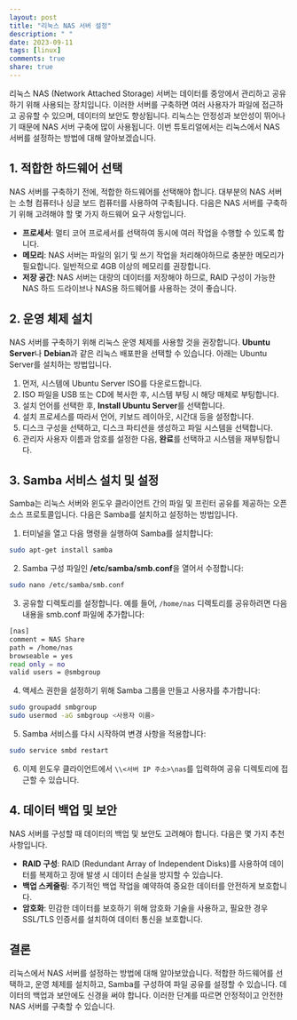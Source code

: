 ```yaml
---
layout: post
title: "리눅스 NAS 서버 설정"
description: " "
date: 2023-09-11
tags: [linux]
comments: true
share: true
---
```


리눅스 NAS (Network Attached Storage) 서버는 데이터를 중앙에서 관리하고 공유하기 위해 사용되는 장치입니다. 이러한 서버를 구축하면 여러 사용자가 파일에 접근하고 공유할 수 있으며, 데이터의 보안도 향상됩니다. 리눅스는 안정성과 보안성이 뛰어나기 때문에 NAS 서버 구축에 많이 사용됩니다. 이번 튜토리얼에서는 리눅스에서 NAS 서버를 설정하는 방법에 대해 알아보겠습니다.

## 1. 적합한 하드웨어 선택

NAS 서버를 구축하기 전에, 적합한 하드웨어를 선택해야 합니다. 대부분의 NAS 서버는 소형 컴퓨터나 싱글 보드 컴퓨터를 사용하여 구축됩니다. 다음은 NAS 서버를 구축하기 위해 고려해야 할 몇 가지 하드웨어 요구 사항입니다.

- **프로세서**: 멀티 코어 프로세서를 선택하여 동시에 여러 작업을 수행할 수 있도록 합니다.
- **메모리**: NAS 서버는 파일의 읽기 및 쓰기 작업을 처리해야하므로 충분한 메모리가 필요합니다. 일반적으로 4GB 이상의 메모리를 권장합니다.
- **저장 공간**: NAS 서버는 대량의 데이터를 저장해야 하므로, RAID 구성이 가능한 NAS 하드 드라이브나 NAS용 하드웨어를 사용하는 것이 좋습니다.

## 2. 운영 체제 설치

NAS 서버를 구축하기 위해 리눅스 운영 체제를 사용할 것을 권장합니다. **Ubuntu Server**나 **Debian**과 같은 리눅스 배포판을 선택할 수 있습니다. 아래는 Ubuntu Server를 설치하는 방법입니다.

1. 먼저, 시스템에 Ubuntu Server ISO를 다운로드합니다.
2. ISO 파일을 USB 또는 CD에 복사한 후, 시스템 부팅 시 해당 매체로 부팅합니다.
3. 설치 언어를 선택한 후, **Install Ubuntu Server**를 선택합니다.
4. 설치 프로세스를 따라서 언어, 키보드 레이아웃, 시간대 등을 설정합니다.
5. 디스크 구성을 선택하고, 디스크 파티션을 생성하고 파일 시스템을 선택합니다.
6. 관리자 사용자 이름과 암호를 설정한 다음, **완료**를 선택하고 시스템을 재부팅합니다.

## 3. Samba 서비스 설치 및 설정

Samba는 리눅스 서버와 윈도우 클라이언트 간의 파일 및 프린터 공유를 제공하는 오픈 소스 프로토콜입니다. 다음은 Samba를 설치하고 설정하는 방법입니다.

1. 터미널을 열고 다음 명령을 실행하여 Samba를 설치합니다:

```bash
sudo apt-get install samba
```

2. Samba 구성 파일인 **/etc/samba/smb.conf**을 열어서 수정합니다:

```bash
sudo nano /etc/samba/smb.conf
```

3. 공유할 디렉토리를 설정합니다. 예를 들어, `/home/nas` 디렉토리를 공유하려면 다음 내용을 smb.conf 파일에 추가합니다:

```bash
[nas]
comment = NAS Share
path = /home/nas
browseable = yes
read only = no
valid users = @smbgroup
```

4. 액세스 권한을 설정하기 위해 Samba 그룹을 만들고 사용자를 추가합니다:

```bash
sudo groupadd smbgroup
sudo usermod -aG smbgroup <사용자 이름>
```

5. Samba 서비스를 다시 시작하여 변경 사항을 적용합니다:

```bash
sudo service smbd restart
```

6. 이제 윈도우 클라이언트에서 `\\<서버 IP 주소>\nas`를 입력하여 공유 디렉토리에 접근할 수 있습니다.

## 4. 데이터 백업 및 보안

NAS 서버를 구성할 때 데이터의 백업 및 보안도 고려해야 합니다. 다음은 몇 가지 추천 사항입니다.

- **RAID 구성**: RAID (Redundant Array of Independent Disks)를 사용하여 데이터를 복제하고 장애 발생 시 데이터 손실을 방지할 수 있습니다.
- **백업 스케줄링**: 주기적인 백업 작업을 예약하여 중요한 데이터를 안전하게 보호합니다.
- **암호화**: 민감한 데이터를 보호하기 위해 암호화 기술을 사용하고, 필요한 경우 SSL/TLS 인증서를 설치하여 데이터 통신을 보호합니다.

## 결론

리눅스에서 NAS 서버를 설정하는 방법에 대해 알아보았습니다. 적합한 하드웨어를 선택하고, 운영 체제를 설치하고, Samba를 구성하여 파일 공유를 설정할 수 있습니다. 데이터의 백업과 보안에도 신경을 써야 합니다. 이러한 단계를 따르면 안정적이고 안전한 NAS 서버를 구축할 수 있습니다.